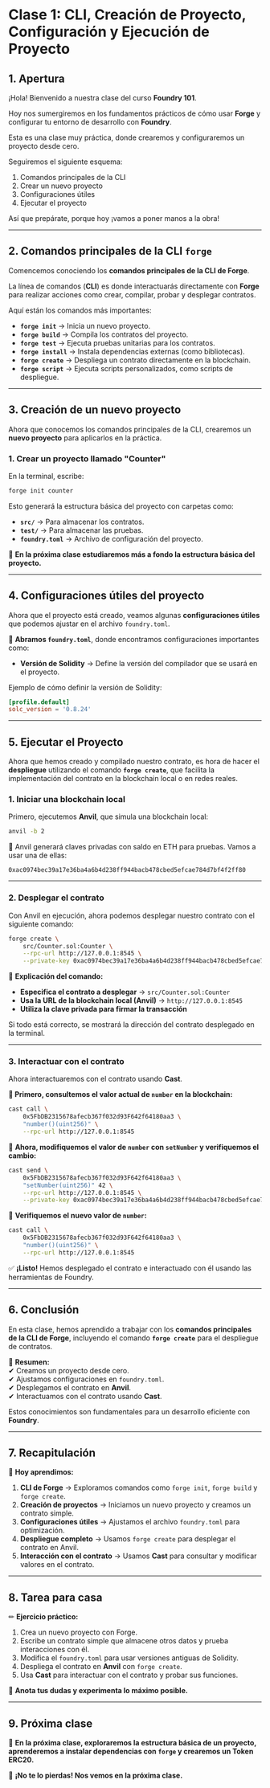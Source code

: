 # **Clase 1: CLI, Creación de Proyecto, Configuración y Ejecución de Proyecto**  

## **1. Apertura**  

¡Hola! Bienvenido a nuestra clase del curso **Foundry 101**.  

Hoy nos sumergiremos en los fundamentos prácticos de cómo usar **Forge** y configurar tu entorno de desarrollo con **Foundry**.  

Esta es una clase muy práctica, donde crearemos y configuraremos un proyecto desde cero.  

Seguiremos el siguiente esquema:  

1. Comandos principales de la CLI  
2. Crear un nuevo proyecto  
3. Configuraciones útiles  
4. Ejecutar el proyecto  

Así que prepárate, porque hoy ¡vamos a poner manos a la obra!  

---

## **2. Comandos principales de la CLI `forge`**  

Comencemos conociendo los **comandos principales de la CLI de Forge**.  

La línea de comandos (**CLI**) es donde interactuarás directamente con **Forge** para realizar acciones como crear, compilar, probar y desplegar contratos.  

Aquí están los comandos más importantes:  

- **`forge init`** → Inicia un nuevo proyecto.  
- **`forge build`** → Compila los contratos del proyecto.  
- **`forge test`** → Ejecuta pruebas unitarias para los contratos.  
- **`forge install`** → Instala dependencias externas (como bibliotecas).  
- **`forge create`** → Despliega un contrato directamente en la blockchain.  
- **`forge script`** → Ejecuta scripts personalizados, como scripts de despliegue.  

---

## **3. Creación de un nuevo proyecto**  

Ahora que conocemos los comandos principales de la CLI, crearemos un **nuevo proyecto** para aplicarlos en la práctica.  

### **1. Crear un proyecto llamado "Counter"**  

En la terminal, escribe:  

```bash
forge init counter
```  

Esto generará la estructura básica del proyecto con carpetas como:  

- **`src/`** → Para almacenar los contratos.  
- **`test/`** → Para almacenar las pruebas.  
- **`foundry.toml`** → Archivo de configuración del proyecto.  

📌 **En la próxima clase estudiaremos más a fondo la estructura básica del proyecto.**  

---

## **4. Configuraciones útiles del proyecto**  

Ahora que el proyecto está creado, veamos algunas **configuraciones útiles** que podemos ajustar en el archivo `foundry.toml`.  

📌 **Abramos `foundry.toml`**, donde encontramos configuraciones importantes como:  

- **Versión de Solidity** → Define la versión del compilador que se usará en el proyecto.  

Ejemplo de cómo definir la versión de Solidity:  

```toml
[profile.default]
solc_version = '0.8.24'
```  

---

## **5. Ejecutar el Proyecto**  

Ahora que hemos creado y compilado nuestro contrato, es hora de hacer el **despliegue** utilizando el comando **`forge create`**, que facilita la implementación del contrato en la blockchain local o en redes reales.  

### **1. Iniciar una blockchain local**  

Primero, ejecutemos **Anvil**, que simula una blockchain local:  

```bash
anvil -b 2
```  

📌 Anvil generará claves privadas con saldo en ETH para pruebas. Vamos a usar una de ellas:  

```
0xac0974bec39a17e36ba4a6b4d238ff944bacb478cbed5efcae784d7bf4f2ff80
```  

---

### **2. Desplegar el contrato**  

Con Anvil en ejecución, ahora podemos desplegar nuestro contrato con el siguiente comando:  

```bash
forge create \
    src/Counter.sol:Counter \
    --rpc-url http://127.0.0.1:8545 \
    --private-key 0xac0974bec39a17e36ba4a6b4d238ff944bacb478cbed5efcae784d7bf4f2ff80
```  

📌 **Explicación del comando:**  
- **Especifica el contrato a desplegar** → `src/Counter.sol:Counter`  
- **Usa la URL de la blockchain local (Anvil)** → `http://127.0.0.1:8545`  
- **Utiliza la clave privada para firmar la transacción**  

Si todo está correcto, se mostrará la dirección del contrato desplegado en la terminal.  

---

### **3. Interactuar con el contrato**  

Ahora interactuaremos con el contrato usando **Cast**.  

**📌 Primero, consultemos el valor actual de `number` en la blockchain:**  

```bash
cast call \
    0x5FbDB2315678afecb367f032d93F642f64180aa3 \
    "number()(uint256)" \
    --rpc-url http://127.0.0.1:8545
```  

📌 **Ahora, modifiquemos el valor de `number` con `setNumber` y verifiquemos el cambio:**  

```bash
cast send \
    0x5FbDB2315678afecb367f032d93F642f64180aa3 \
    "setNumber(uint256)" 42 \
    --rpc-url http://127.0.0.1:8545 \
    --private-key 0xac0974bec39a17e36ba4a6b4d238ff944bacb478cbed5efcae784d7bf4f2ff80
```  

📌 **Verifiquemos el nuevo valor de `number`:**  

```bash
cast call \
    0x5FbDB2315678afecb367f032d93F642f64180aa3 \
    "number()(uint256)" \
    --rpc-url http://127.0.0.1:8545
```  

✅ **¡Listo!** Hemos desplegado el contrato e interactuado con él usando las herramientas de Foundry.  

---

## **6. Conclusión**  

En esta clase, hemos aprendido a trabajar con los **comandos principales de la CLI de Forge**, incluyendo el comando **`forge create`** para el despliegue de contratos.  

📌 **Resumen:**  
✔ Creamos un proyecto desde cero.  
✔ Ajustamos configuraciones en `foundry.toml`.  
✔ Desplegamos el contrato en **Anvil**.  
✔ Interactuamos con el contrato usando **Cast**.  

Estos conocimientos son fundamentales para un desarrollo eficiente con **Foundry**.  

---

## **7. Recapitulación**  

📌 **Hoy aprendimos:**  
1. **CLI de Forge** → Exploramos comandos como `forge init`, `forge build` y `forge create`.  
2. **Creación de proyectos** → Iniciamos un nuevo proyecto y creamos un contrato simple.  
3. **Configuraciones útiles** → Ajustamos el archivo `foundry.toml` para optimización.  
4. **Despliegue completo** → Usamos `forge create` para desplegar el contrato en Anvil.  
5. **Interacción con el contrato** → Usamos **Cast** para consultar y modificar valores en el contrato.  

---

## **8. Tarea para casa**  

✏ **Ejercicio práctico:**  

1. Crea un nuevo proyecto con Forge.  
2. Escribe un contrato simple que almacene otros datos y prueba interacciones con él.  
3. Modifica el `foundry.toml` para usar versiones antiguas de Solidity.  
4. Despliega el contrato en **Anvil** con `forge create`.  
5. Usa **Cast** para interactuar con el contrato y probar sus funciones.  

📌 **Anota tus dudas y experimenta lo máximo posible.**  

---

## **9. Próxima clase**  

📅 **En la próxima clase, exploraremos la estructura básica de un proyecto, aprenderemos a instalar dependencias con `forge` y crearemos un Token ERC20.**  

🚀 **¡No te lo pierdas! Nos vemos en la próxima clase.**  
